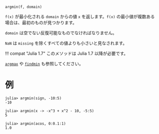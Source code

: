 ```
argmin(f, domain)
```

`f(x)` が最小化される `domain` からの値 `x` を返します。`f(x)` の最小値が複数ある場合は、最初のものが見つかります。

`domain` は空でない反復可能なものでなければなりません。

`NaN` は `missing` を除くすべての値よりも小さいと見なされます。

!!! compat "Julia 1.7"
    このメソッドは Julia 1.7 以降が必要です。


[`argmax`](@ref) や [`findmin`](@ref) も参照してください。

# 例

```jldoctest
julia> argmin(sign, -10:5)
-10

julia> argmin(x -> -x^3 + x^2 - 10, -5:5)
5

julia> argmin(acos, 0:0.1:1)
1.0
```

